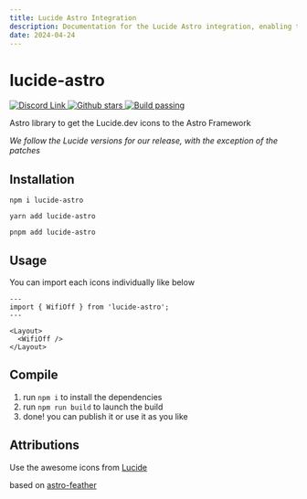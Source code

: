 ```yaml
---
title: Lucide Astro Integration
description: Documentation for the Lucide Astro integration, enabling the use of Lucide icons in Astro projects
date: 2024-04-24
---
```


# lucide-astro

<a href="https://discord.gg/BsNNqNJ4Yj">
	<img src="https://img.shields.io/discord/1143555541004726272?color=%235865F2&label=Discord" alt="Discord Link">
</a>
<a href="https://github.com/dzeiocom/lucide-astro/stargazers">
	<img src="https://img.shields.io/github/stars/dzeiocom/lucide-astro?style=flat-square" alt="Github stars">
</a>
<a href="https://github.com/dzeiocom/lucide-astro/actions/workflows/build_publish.yml">
	<img src="https://img.shields.io/github/actions/workflow/status/dzeiocom/lucide-astro/build_publish.yml?style=flat-square" alt="Build passing" />
</a>

Astro library to get the Lucide.dev icons to the Astro Framework

_We follow the Lucide versions for our release, with the exception of the patches_

## Installation

```
npm i lucide-astro
```

```
yarn add lucide-astro
```

```
pnpm add lucide-astro
```

## Usage

You can import each icons individually like below

```astro
---
import { WifiOff } from 'lucide-astro';
---

<Layout>
  <WifiOff />
</Layout>
```

## Compile

1. run `npm i` to install the dependencies
2. run `npm run build` to launch the build
3. done! you can publish it or use it as you like

## Attributions

Use the awesome icons from [Lucide](https://lucide.dev/)

based on [astro-feather](https://github.com/gabrlyg/astro-feather)
